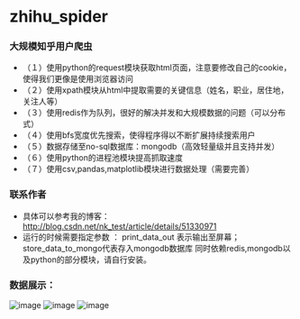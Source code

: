 # zhihu_spider
### 大规模知乎用户爬虫
* （１）使用python的request模块获取html页面，注意要修改自己的cookie，使得我们更像是使用浏览器访问
* （２）使用xpath模块从html中提取需要的关键信息（姓名，职业，居住地，关注人等）
* （３）使用redis作为队列，很好的解决并发和大规模数据的问题（可以分布式）
* （４）使用bfs宽度优先搜索，使得程序得以不断扩展持续搜索用户
* （５）数据存储至no-sql数据库：mongodb（高效轻量级并且支持并发）
* （６）使用python的进程池模块提高抓取速度
* （７）使用csv,pandas,matplotlib模块进行数据处理（需要完善）
    
### 联系作者
* 具体可以参考我的博客：http://blog.csdn.net/nk_test/article/details/51330971
* 运行的时候需要指定参数 ： print_data_out 表示输出至屏幕；store_data_to_mongo代表存入mongodb数据库
  同时依赖redis,mongodb以及python的部分模块，请自行安装。
     

### 数据展示：
![image](https://github.com/Tachone/zhihu_spider/blob/master/career.png)
![image](https://github.com/Tachone/zhihu_spider/blob/master/city.png)
![image](https://github.com/Tachone/zhihu_spider/blob/master/title.png)
